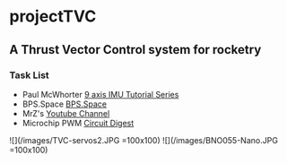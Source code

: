# projectTVC

## A Thrust Vector Control system for rocketry

### Task List

- Paul McWhorter [9 axis IMU Tutorial Series](https://www.youtube.com/watch?v=2AO_Gmh5K3Q)
- BPS.Space [BPS.Space](https://bps.space/)
- MrZ's [Youtube Channel](https://www.youtube.com/channel/UCfVA4Rts8p8GNnBhZGO2NJg)
- Microchip PWM [Circuit Digest](https://circuitdigest.com/microcontroller-projects/pic-microcontroller-pic16f877a-pwm-tutorial)

![](/images/TVC-servos2.JPG =100x100)
![](/images/BNO055-Nano.JPG =100x100)
